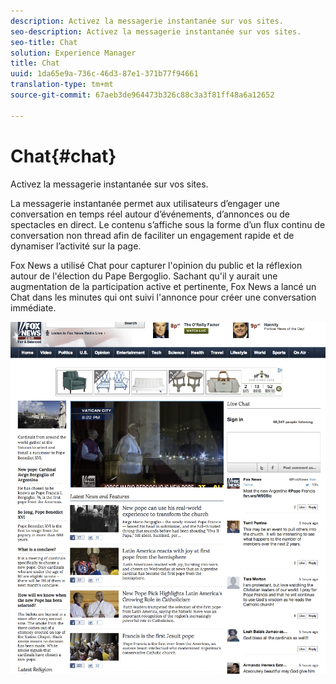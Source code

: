 ```yaml
---
description: Activez la messagerie instantanée sur vos sites.
seo-description: Activez la messagerie instantanée sur vos sites.
seo-title: Chat
solution: Experience Manager
title: Chat
uuid: 1da65e9a-736c-46d3-87e1-371b77f94661
translation-type: tm+mt
source-git-commit: 67aeb3de964473b326c88c3a3f81ff48a6a12652

---
```



# Chat{#chat}

Activez la messagerie instantanée sur vos sites.

La messagerie instantanée permet aux utilisateurs d’engager une conversation en temps réel autour d’événements, d’annonces ou de spectacles en direct. Le contenu s’affiche sous la forme d’un flux continu de conversation non thread afin de faciliter un engagement rapide et de dynamiser l’activité sur la page.

Fox News a utilisé Chat pour capturer l'opinion du public et la réflexion autour de l'élection du Pape Bergoglio. Sachant qu'il y aurait une augmentation de la participation active et pertinente, Fox News a lancé un Chat dans les minutes qui ont suivi l'annonce pour créer une conversation immédiate.

![](assets/chat_example.png)

